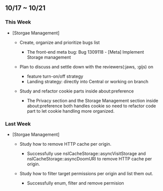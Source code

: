 ## 10/17 ~ 10/21 ##

### This Week ###
* [Storgae Management]
  - Create, organize and prioritize bugs list
    - The front-end meta bug: Bug 1309118 - [Meta] Implement Storage management

  - Plan to discuss and settle down with the reviewers(:jaws, :gijs) on
    - feature turn-on/off strategy
    - Landing strategy: directly into Central or working on branch

  - Study and refactor cookie parts inside about:preference
    - The Privacy section and the Storage Management section inside about:preference both handles cookie so need to refactor code part to let cookie handling more organized.

### Last Week ###
* [Storgae Management]
  - Study how to remove HTTP cache per origin.
    - Successfully use nsICacheStorage::asyncVisitStorage and nsICacheStorage::asyncDoomURI to remove HTTP cache per origin.

  - Study how to filter target permissions per origin and list them out.
    - Successfully enum, filter and remove permision

